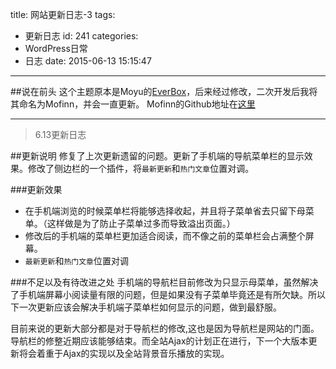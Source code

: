 title: 网站更新日志-3
tags:
  - 更新日志
id: 241
categories:
  - WordPress日常
  - 日志
date: 2015-06-13 15:15:47
---

##说在前头
这个主题原本是Moyu的[EverBox](http://demo.20theme.com/everbox-cn/ "http://demo.20theme.com/everbox-cn/")，后来经过修改，二次开发后我将其命名为Mofinn，并会一直更新。
Mofinn的Github地址在[这里](https://github.com/Molunerfinn/Mofinn "https://github.com/Molunerfinn/Mofinn")

* * *

> 6.13更新日志

##更新说明
修复了上次更新遗留的问题。更新了手机端的导航菜单栏的显示效果。修改了侧边栏的一个插件，将`最新更新`和`热门文章`位置对调。

###更新效果
- 在手机端浏览的时候菜单栏将能够选择收起，并且将子菜单省去只留下母菜单。（这样做是为了防止子菜单过多而导致溢出页面。）
- 修改后的手机端的菜单栏更加适合阅读，而不像之前的菜单栏会占满整个屏幕。
- `最新更新`和`热门文章`位置对调

###不足以及有待改进之处
手机端的导航栏目前修改为只显示母菜单，虽然解决了手机端屏幕小阅读量有限的问题，但是如果没有子菜单毕竟还是有所欠缺。所以下一次更新应该会解决手机端子菜单栏如何显示的问题，做到最舒服。

目前来说的更新大部分都是对于导航栏的修改,这也是因为导航栏是网站的门面。导航栏的修整近期应该能够结束。而全站Ajax的计划正在进行，下一个大版本更新将会着重于Ajax的实现以及全站背景音乐播放的实现。